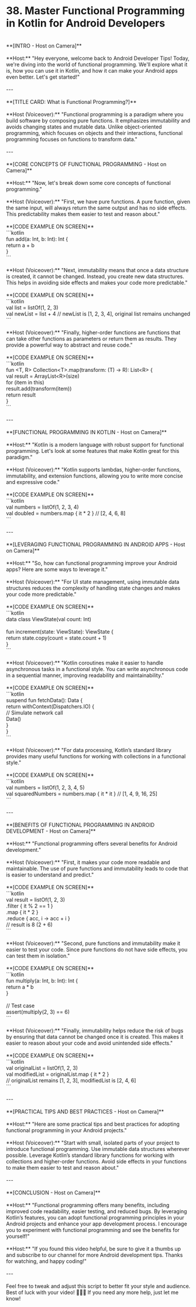 # 38. Master Functional Programming in Kotlin for Android Developers

\
\*\*\[INTRO - Host on Camera]\*\*\
\
\*\*Host:\*\* "Hey everyone, welcome back to Android Developer Tips! Today, we're diving into the world of functional programming. We'll explore what it is, how you can use it in Kotlin, and how it can make your Android apps even better. Let's get started!"\
\
\---\
\
\*\*\[TITLE CARD: What is Functional Programming?]\*\*\
\
\*\*Host (Voiceover):\*\* "Functional programming is a paradigm where you build software by composing pure functions. It emphasizes immutability and avoids changing states and mutable data. Unlike object-oriented programming, which focuses on objects and their interactions, functional programming focuses on functions to transform data."\
\
\---\
\
\*\*\[CORE CONCEPTS OF FUNCTIONAL PROGRAMMING - Host on Camera]\*\*\
\
\*\*Host:\*\* "Now, let's break down some core concepts of functional programming."\
\
\*\*Host (Voiceover):\*\* "First, we have pure functions. A pure function, given the same input, will always return the same output and has no side effects. This predictability makes them easier to test and reason about."\
\
\*\*\[CODE EXAMPLE ON SCREEN]\*\*\
\`\`\`kotlin\
fun add(a: Int, b: Int): Int {\
&#x20;   return a + b\
}\
\`\`\`\
\
\*\*Host (Voiceover):\*\* "Next, immutability means that once a data structure is created, it cannot be changed. Instead, you create new data structures. This helps in avoiding side effects and makes your code more predictable."\
\
\*\*\[CODE EXAMPLE ON SCREEN]\*\*\
\`\`\`kotlin\
val list = listOf(1, 2, 3)\
val newList = list + 4 // newList is \[1, 2, 3, 4], original list remains unchanged\
\`\`\`\
\
\*\*Host (Voiceover):\*\* "Finally, higher-order functions are functions that can take other functions as parameters or return them as results. They provide a powerful way to abstract and reuse code."\
\
\*\*\[CODE EXAMPLE ON SCREEN]\*\*\
\`\`\`kotlin\
fun \<T, R> Collection\<T>.map(transform: (T) -> R): List\<R> {\
&#x20;   val result = ArrayList\<R>(size)\
&#x20;   for (item in this)\
&#x20;       result.add(transform(item))\
&#x20;   return result\
}\
\`\`\`\
\
\---\
\
\*\*\[FUNCTIONAL PROGRAMMING IN KOTLIN - Host on Camera]\*\*\
\
\*\*Host:\*\* "Kotlin is a modern language with robust support for functional programming. Let's look at some features that make Kotlin great for this paradigm."\
\
\*\*Host (Voiceover):\*\* "Kotlin supports lambdas, higher-order functions, immutability, and extension functions, allowing you to write more concise and expressive code."\
\
\*\*\[CODE EXAMPLE ON SCREEN]\*\*\
\`\`\`kotlin\
val numbers = listOf(1, 2, 3, 4)\
val doubled = numbers.map { it \* 2 } // \[2, 4, 6, 8]\
\`\`\`\
\
\---\
\
\*\*\[LEVERAGING FUNCTIONAL PROGRAMMING IN ANDROID APPS - Host on Camera]\*\*\
\
\*\*Host:\*\* "So, how can functional programming improve your Android apps? Here are some ways to leverage it."\
\
\*\*Host (Voiceover):\*\* "For UI state management, using immutable data structures reduces the complexity of handling state changes and makes your code more predictable."\
\
\*\*\[CODE EXAMPLE ON SCREEN]\*\*\
\`\`\`kotlin\
data class ViewState(val count: Int)\
\
fun increment(state: ViewState): ViewState {\
&#x20;   return state.copy(count = state.count + 1)\
}\
\`\`\`\
\
\*\*Host (Voiceover):\*\* "Kotlin coroutines make it easier to handle asynchronous tasks in a functional style. You can write asynchronous code in a sequential manner, improving readability and maintainability."\
\
\*\*\[CODE EXAMPLE ON SCREEN]\*\*\
\`\`\`kotlin\
suspend fun fetchData(): Data {\
&#x20;   return withContext(Dispatchers.IO) {\
&#x20;       // Simulate network call\
&#x20;       Data()\
&#x20;   }\
}\
\`\`\`\
\
\*\*Host (Voiceover):\*\* "For data processing, Kotlin’s standard library provides many useful functions for working with collections in a functional style."\
\
\*\*\[CODE EXAMPLE ON SCREEN]\*\*\
\`\`\`kotlin\
val numbers = listOf(1, 2, 3, 4, 5)\
val squaredNumbers = numbers.map { it \* it } // \[1, 4, 9, 16, 25]\
\`\`\`\
\
\---\
\
\*\*\[BENEFITS OF FUNCTIONAL PROGRAMMING IN ANDROID DEVELOPMENT - Host on Camera]\*\*\
\
\*\*Host:\*\* "Functional programming offers several benefits for Android development."\
\
\*\*Host (Voiceover):\*\* "First, it makes your code more readable and maintainable. The use of pure functions and immutability leads to code that is easier to understand and predict."\
\
\*\*\[CODE EXAMPLE ON SCREEN]\*\*\
\`\`\`kotlin\
val result = listOf(1, 2, 3)\
&#x20;   .filter { it % 2 == 1 }\
&#x20;   .map { it \* 2 }\
&#x20;   .reduce { acc, i -> acc + i }\
// result is 8 (2 + 6)\
\`\`\`\
\
\*\*Host (Voiceover):\*\* "Second, pure functions and immutability make it easier to test your code. Since pure functions do not have side effects, you can test them in isolation."\
\
\*\*\[CODE EXAMPLE ON SCREEN]\*\*\
\`\`\`kotlin\
fun multiply(a: Int, b: Int): Int {\
&#x20;   return a \* b\
}\
\
// Test case\
assert(multiply(2, 3) == 6)\
\`\`\`\
\
\*\*Host (Voiceover):\*\* "Finally, immutability helps reduce the risk of bugs by ensuring that data cannot be changed once it is created. This makes it easier to reason about your code and avoid unintended side effects."\
\
\*\*\[CODE EXAMPLE ON SCREEN]\*\*\
\`\`\`kotlin\
val originalList = listOf(1, 2, 3)\
val modifiedList = originalList.map { it \* 2 }\
// originalList remains \[1, 2, 3], modifiedList is \[2, 4, 6]\
\`\`\`\
\
\---\
\
\*\*\[PRACTICAL TIPS AND BEST PRACTICES - Host on Camera]\*\*\
\
\*\*Host:\*\* "Here are some practical tips and best practices for adopting functional programming in your Android projects."\
\
\*\*Host (Voiceover):\*\* "Start with small, isolated parts of your project to introduce functional programming. Use immutable data structures wherever possible. Leverage Kotlin’s standard library functions for working with collections and higher-order functions. Avoid side effects in your functions to make them easier to test and reason about."\
\
\---\
\
\*\*\[CONCLUSION - Host on Camera]\*\*\
\
\*\*Host:\*\* "Functional programming offers many benefits, including improved code readability, easier testing, and reduced bugs. By leveraging Kotlin’s features, you can adopt functional programming principles in your Android projects and enhance your app development process. I encourage you to experiment with functional programming and see the benefits for yourself!"\
\
\*\*Host:\*\* "If you found this video helpful, be sure to give it a thumbs up and subscribe to our channel for more Android development tips. Thanks for watching, and happy coding!"\
\
\---\
\
Feel free to tweak and adjust this script to better fit your style and audience. Best of luck with your video! 🎥✨📱 If you need any more help, just let me know!
